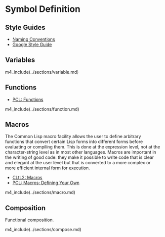 # Symbol Definition

## Style Guides

* [Naming Conventions](http://www.cliki.net/Naming%20conventions)
* [Google Style Guide](http://google-styleguide.googlecode.com/svn/trunk/lispguide.xml)

## Variables

m4_include(../sections/variable.md)

## Functions

* [PCL: Functions](http://www.gigamonkeys.com/book/functions.html)

m4_include(../sections/function.md)

## Macros

The Common Lisp macro facility allows the user to define
arbitrary functions that convert certain Lisp forms into
different forms before evaluating or compiling them. This is
done at the expression level, not at the character-string
level as in most other languages. Macros are important in
the writing of good code: they make it possible to write
code that is clear and elegant at the user level but that is
converted to a more complex or more efficient internal form
for execution.

* [CLtL2: Macros](http://www.cs.cmu.edu/Groups/AI/html/cltl/clm/node97.html)
* [PCL: Macros: Defining Your Own](http://www.gigamonkeys.com/book/macros-defining-your-own.html)

m4_include(../sections/macro.md)

## Composition

Functional composition.

m4_include(../sections/compose.md)
